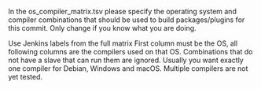In the os_compiler_matrix.tsv please specify
the operating system and compiler combinations
that should be used to build packages/plugins
for this commit.
Only change if you know what you are doing.

Use Jenkins labels from the full matrix
First column must be the OS, all following
columns are the compilers used on that OS.
Combinations that do not have a slave that
can run them are ignored.
Usually you want exactly one compiler for
Debian, Windows and macOS. Multiple compilers
are not yet tested.
